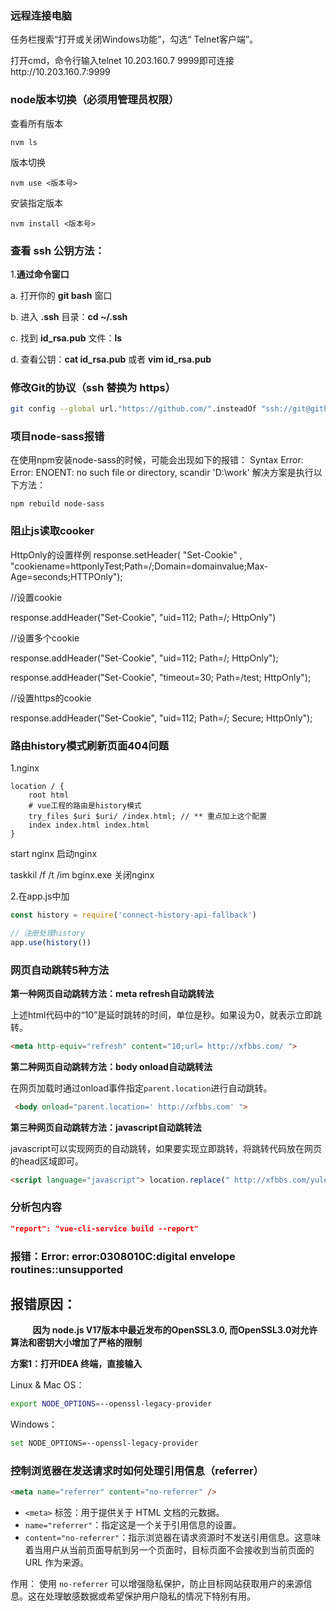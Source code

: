 ### 远程连接电脑

任务栏搜索“打开或关闭Windows功能”，勾选“ Telnet客户端”。

打开cmd，命令行输入telnet 10.203.160.7 9999即可连接http://10.203.160.7:9999

### node版本切换（必须用管理员权限）

查看所有版本

```
nvm ls 
```

版本切换

```
nvm use <版本号>
```

安装指定版本

```
nvm install <版本号>
```

### **查看 ssh 公钥方法：**

1.**通过命令窗口**

a. 打开你的 **git bash** 窗口

b. 进入 **.ssh** 目录：**cd ~/.ssh**

c. 找到 **id_rsa.pub** 文件：**ls**

d. 查看公钥：**cat id_rsa.pub** 或者 **vim id_rsa.pub**



### 修改Git的协议（ssh 替换为 https）

```bash
git config --global url."https://github.com/".insteadOf "ssh://git@github.com/"
```

### 项目node-sass报错

在使用npm安装node-sass的时候，可能会出现如下的报错：
Syntax Error: Error: ENOENT: no such file or directory, scandir 'D:\work\'
解决方案是执行以下方法：

```shell
npm rebuild node-sass
```

### 阻止js读取cooker

HttpOnly的设置样例
response.setHeader( "Set-Cookie" , "cookiename=httponlyTest;Path=/;Domain=domainvalue;Max-Age=seconds;HTTPOnly");

//设置cookie

response.addHeader("Set-Cookie", "uid=112; Path=/; HttpOnly")


//设置多个cookie

response.addHeader("Set-Cookie", "uid=112; Path=/; HttpOnly");

response.addHeader("Set-Cookie", "timeout=30; Path=/test; HttpOnly");


//设置https的cookie

response.addHeader("Set-Cookie", "uid=112; Path=/; Secure; HttpOnly");

### 路由history模式刷新页面404问题

1.nginx

```nginx
location / {
    root html
    # vue工程的路由是history模式
    try_files $uri $uri/ /index.html; // ** 重点加上这个配置
    index index.html index.html
}
```

start nginx 启动nginx

taskkil /f /t /im bginx.exe 关闭nginx

2.在app.js中加

```js
const history = require('connect-history-api-fallback')

// 注册处理history
app.use(history())
```

### 网页自动跳转5种方法

**第一种网页自动跳转方法：meta refresh自动跳转法**

上述html代码中的“10”是延时跳转的时间，单位是秒。如果设为0，就表示立即跳转。

```html
<meta http-equiv="refresh" content="10;url= http://xfbbs.com/ ">
```

**第二种网页自动跳转方法：body onload自动跳转法**

在网页加载时通过onload事件指定`parent.location`进行自动跳转。 

```html
 <body onload="parent.location=' http://xfbbs.com' ">
```

**第三种网页自动跳转方法：javascript自动跳转法**

javascript可以实现网页的自动跳转，如果要实现立即跳转，将跳转代码放在网页的head区域即可。

```html
<script language="javascript"> location.replace(" http://xfbbs.com/yule/tietu/ ") </script>
```

### 分析包内容

```json
"report": "vue-cli-service build --report"
```

### 报错：Error: error:0308010C:digital envelope routines::unsupported

**报错原因：**
---------

         **因为 node.js V17版本中最近发布的OpenSSL3.0, 而OpenSSL3.0对允许算法和密钥大小增加了严格的限制**

**方案1：打开IDEA 终端，直接输入**

Linux & Mac OS：

```bash
export NODE_OPTIONS=--openssl-legacy-provider
```

Windows：

```bash
set NODE_OPTIONS=--openssl-legacy-provider
```

### 控制浏览器在发送请求时如何处理引用信息（referrer）
```html
<meta name="referrer" content="no-referrer" />
```

- `<meta>` 标签：用于提供关于 HTML 文档的元数据。
- `name="referrer"`：指定这是一个关于引用信息的设置。
- `content="no-referrer"`：指示浏览器在请求资源时不发送引用信息。这意味着当用户从当前页面导航到另一个页面时，目标页面不会接收到当前页面的 URL 作为来源。

作用：
使用 `no-referrer` 可以增强隐私保护，防止目标网站获取用户的来源信息。这在处理敏感数据或希望保护用户隐私的情况下特别有用。
